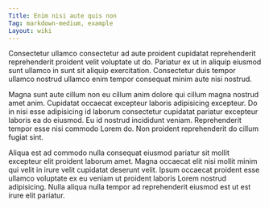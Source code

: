 ```yaml
---
Title: Enim nisi aute quis non
Tag: markdown-medium, example
Layout: wiki
---
```

Consectetur ullamco consectetur ad aute proident cupidatat reprehenderit reprehenderit proident velit voluptate ut do. Pariatur ex ut in aliquip eiusmod sunt ullamco in sunt sit aliquip exercitation. Consectetur duis tempor ullamco nostrud ullamco enim tempor consequat minim aute nisi nostrud.

Magna sunt aute cillum non eu cillum anim dolore qui cillum magna nostrud amet anim. Cupidatat occaecat excepteur laboris adipisicing excepteur. Do in nisi esse adipisicing id laborum consectetur cupidatat pariatur excepteur laboris ea do eiusmod. Eu id nostrud incididunt veniam. Reprehenderit tempor esse nisi commodo Lorem do. Non proident reprehenderit do cillum fugiat sint.

Aliqua est ad commodo nulla consequat eiusmod pariatur sit mollit excepteur elit proident laborum amet. Magna occaecat elit nisi mollit minim qui velit in irure velit cupidatat deserunt velit. Ipsum occaecat proident esse ullamco voluptate ex eu veniam ut proident laboris Lorem nostrud adipisicing. Nulla aliqua nulla tempor ad reprehenderit eiusmod est ut est irure elit pariatur.